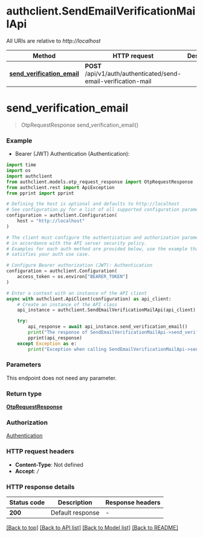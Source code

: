 # authclient.SendEmailVerificationMailApi

All URIs are relative to *http://localhost*

Method | HTTP request | Description
------------- | ------------- | -------------
[**send_verification_email**](SendEmailVerificationMailApi.md#send_verification_email) | **POST** /api/v1/auth/authenticated/send-email-verification-mail | 


# **send_verification_email**
> OtpRequestResponse send_verification_email()



### Example

* Bearer (JWT) Authentication (Authentication):
```python
import time
import os
import authclient
from authclient.models.otp_request_response import OtpRequestResponse
from authclient.rest import ApiException
from pprint import pprint

# Defining the host is optional and defaults to http://localhost
# See configuration.py for a list of all supported configuration parameters.
configuration = authclient.Configuration(
    host = "http://localhost"
)

# The client must configure the authentication and authorization parameters
# in accordance with the API server security policy.
# Examples for each auth method are provided below, use the example that
# satisfies your auth use case.

# Configure Bearer authorization (JWT): Authentication
configuration = authclient.Configuration(
    access_token = os.environ["BEARER_TOKEN"]
)

# Enter a context with an instance of the API client
async with authclient.ApiClient(configuration) as api_client:
    # Create an instance of the API class
    api_instance = authclient.SendEmailVerificationMailApi(api_client)

    try:
        api_response = await api_instance.send_verification_email()
        print("The response of SendEmailVerificationMailApi->send_verification_email:\n")
        pprint(api_response)
    except Exception as e:
        print("Exception when calling SendEmailVerificationMailApi->send_verification_email: %s\n" % e)
```



### Parameters
This endpoint does not need any parameter.

### Return type

[**OtpRequestResponse**](OtpRequestResponse.md)

### Authorization

[Authentication](../README.md#Authentication)

### HTTP request headers

 - **Content-Type**: Not defined
 - **Accept**: */*

### HTTP response details
| Status code | Description | Response headers |
|-------------|-------------|------------------|
**200** | Default response |  -  |

[[Back to top]](#) [[Back to API list]](../README.md#documentation-for-api-endpoints) [[Back to Model list]](../README.md#documentation-for-models) [[Back to README]](../README.md)

